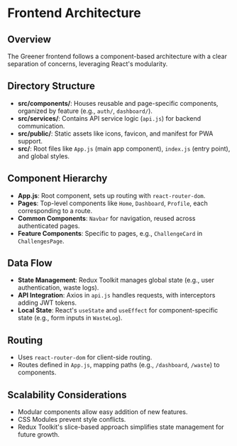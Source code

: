# Frontend Architecture

## Overview
The Greener frontend follows a component-based architecture with a clear separation of concerns, leveraging React's modularity.

## Directory Structure
- **src/components/**: Houses reusable and page-specific components, organized by feature (e.g., `auth/`, `dashboard/`).
- **src/services/**: Contains API service logic (`api.js`) for backend communication.
- **src/public/**: Static assets like icons, favicon, and manifest for PWA support.
- **src/**: Root files like `App.js` (main app component), `index.js` (entry point), and global styles.

## Component Hierarchy
- **App.js**: Root component, sets up routing with `react-router-dom`.
- **Pages**: Top-level components like `Home`, `Dashboard`, `Profile`, each corresponding to a route.
- **Common Components**: `Navbar` for navigation, reused across authenticated pages.
- **Feature Components**: Specific to pages, e.g., `ChallengeCard` in `ChallengesPage`.

## Data Flow
- **State Management**: Redux Toolkit manages global state (e.g., user authentication, waste logs).
- **API Integration**: Axios in `api.js` handles requests, with interceptors adding JWT tokens.
- **Local State**: React's `useState` and `useEffect` for component-specific state (e.g., form inputs in `WasteLog`).

## Routing
- Uses `react-router-dom` for client-side routing.
- Routes defined in `App.js`, mapping paths (e.g., `/dashboard`, `/waste`) to components.

## Scalability Considerations
- Modular components allow easy addition of new features.
- CSS Modules prevent style conflicts.
- Redux Toolkit's slice-based approach simplifies state management for future growth.